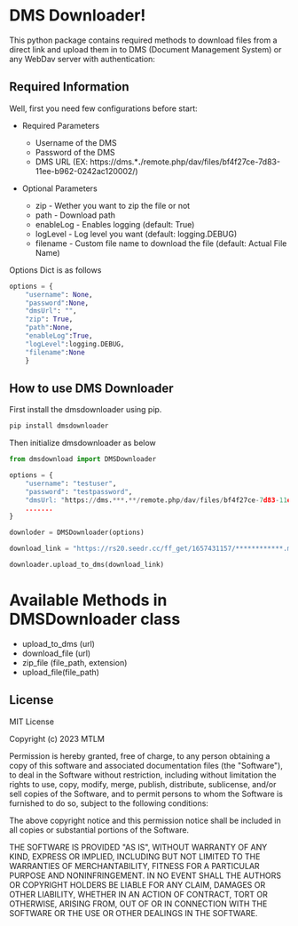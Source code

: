 # DMS Downloader!

This python package contains required methods to download files from a direct link and upload them in to DMS (Document Management System) or any WebDav server with authentication:

## Required Information

Well, first you need few configurations before start:

* Required Parameters 
    * Username of the DMS
    * Password of the DMS
    * DMS URL (EX: https://dms.***.**/remote.php/dav/files/bf4f27ce-7d83-11ee-b962-0242ac120002/)

* Optional Parameters
    * zip - Wether you want to zip the file or not
    * path - Download path
    * enableLog - Enables logging (default: True)
    * logLevel - Log level you want (default: logging.DEBUG)
    * filename - Custom file name to download the file (default: Actual File Name)

Options Dict is as follows

```python
options = {
    "username": None, 
    "password":None, 
    "dmsUrl": "", 
    "zip": True, 
    "path":None,
    "enableLog":True, 
    "logLevel":logging.DEBUG, 
    "filename":None
    }
```

## How to use DMS Downloader

First install the dmsdownloader using pip.

```sh
pip install dmsdownloader
```
Then initialize dmsdownloader as below

```python
from dmsdownload import DMSDownloader

options = {
    "username": "testuser",
    "password": "testpassword",
    "dmsUrl: "https://dms.***.**/remote.php/dav/files/bf4f27ce-7d83-11ee-b962-0242ac120002/",
    .......
}

downloder = DMSDownloader(options)

download_link = "https://rs20.seedr.cc/ff_get/1657431157/************.mkv?st=s5UIkvBEH1T3WKaMTKpxRg&e=1699458900"

downloader.upload_to_dms(download_link)

``` 

# Available Methods in DMSDownloader class

* upload_to_dms (url)
* download_file (url)
* zip_file (file_path, extension)
* upload_file(file_path)


License
----

MIT License

Copyright (c) 2023 MTLM

Permission is hereby granted, free of charge, to any person obtaining a copy
of this software and associated documentation files (the "Software"), to deal
in the Software without restriction, including without limitation the rights
to use, copy, modify, merge, publish, distribute, sublicense, and/or sell
copies of the Software, and to permit persons to whom the Software is
furnished to do so, subject to the following conditions:

The above copyright notice and this permission notice shall be included in all
copies or substantial portions of the Software.

THE SOFTWARE IS PROVIDED "AS IS", WITHOUT WARRANTY OF ANY KIND, EXPRESS OR
IMPLIED, INCLUDING BUT NOT LIMITED TO THE WARRANTIES OF MERCHANTABILITY,
FITNESS FOR A PARTICULAR PURPOSE AND NONINFRINGEMENT. IN NO EVENT SHALL THE
AUTHORS OR COPYRIGHT HOLDERS BE LIABLE FOR ANY CLAIM, DAMAGES OR OTHER
LIABILITY, WHETHER IN AN ACTION OF CONTRACT, TORT OR OTHERWISE, ARISING FROM,
OUT OF OR IN CONNECTION WITH THE SOFTWARE OR THE USE OR OTHER DEALINGS IN THE
SOFTWARE.
